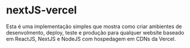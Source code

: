 # nextJS-vercel

Esta é uma implementação simples que mostra como criar ambientes de desenvolmento, deploy, teste e produção para qualquer website baseado em ReactJS, NextJS e NodeJS com hospedagem em CDNs da Vercel.
